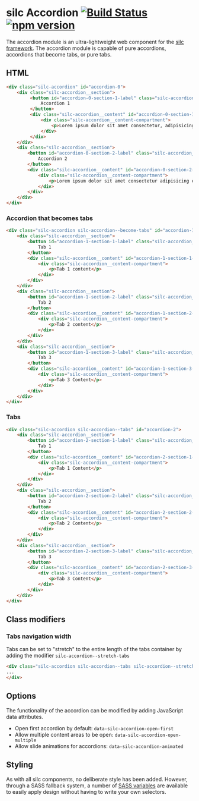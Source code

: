 # silc Accordion [![Build Status](https://travis-ci.org/nickrigby/silc-accordion.svg?branch=master)](https://travis-ci.org/nickrigby/silc-accordion) [![npm version](https://badge.fury.io/js/silc-accordion.svg)](https://badge.fury.io/js/silc-accordion)
The accordion module is an ultra-lightweight web component for the [silc framework](https://github.com/nickrigby/silc). The accordion module is capable of pure accordions, accordions that become tabs, or pure tabs.

## HTML
```html
<div class="silc-accordion" id="accordion-0">
    <div class="silc-accordion__section">
         <button id="accordion-0-section-1-label" class="silc-accordion__label" aria-controls="accordion-0-section-1-content">
             Accordion 1
         </button>
         <div class="silc-accordion__content" id="accordion-0-section-1-content"  aria-labelledby="accordion-0-section-1-label">
             <div class="silc-accordion__content-compartment">
                 <p>Lorem ipsum dolor sit amet consectetur, adipisicing elit. Quod perferendis architecto deserunt, et libero culpa obcaecati ab possimus laborum quibusdam, eum harum accusamus. Quisquam, facere suscipit hic maiores voluptatibus perspiciatis?</p>
             </div>
         </div>
    </div>
    <div class="silc-accordion__section">
        <button id="accordion-0-section-2-label" class="silc-accordion__label" aria-controls="accordion-0-section-2-content">
            Accordion 2
        </button>
        <div class="silc-accordion__content" id="accordion-0-section-2-content"  aria-labelledby="accordion-0-section-2-label">
            <div class="silc-accordion__content-compartment">
                <p>Lorem ipsum dolor sit amet consectetur adipisicing elit. Harum, id inventore! Labore vel, mollitia quae cum quibusdam, dolore harum doloribus dicta adipisci iusto eligendi consectetur nam, impedit quia atque in.</p>
            </div>
        </div>
    </div>
</div>
```

### Accordion that becomes tabs
```html
<div class="silc-accordion silc-accordion--become-tabs" id="accordion-1" data-silc-accordion-animated>
    <div class="silc-accordion__section">
        <button id="accordion-1-section-1-label" class="silc-accordion__label" aria-controls="accordion-1-section-1-content">
            Tab 1
        </button>
        <div class="silc-accordion__content" id="accordion-1-section-1-content" aria-labelledby="accordion-1-section-1-label">
            <div class="silc-accordion__content-compartment">
                <p>Tab 1 content</p>
            </div>
        </div>
    </div>
    <div class="silc-accordion__section">
        <button id="accordion-1-section-2-label" class="silc-accordion__label" aria-controls="accordion-1-section-2-content">
            Tab 2
        </button>
        <div class="silc-accordion__content" id="accordion-1-section-2-content" aria-labelledby="accordion-1-section-2-label">
            <div class="silc-accordion__content-compartment">
                <p>Tab 2 content</p>
            </div>
        </div>
    </div>
    <div class="silc-accordion__section">
        <button id="accordion-1-section-3-label" class="silc-accordion__label" aria-controls="accordion-1-section-3-content">
            Tab 3
        </button>
        <div class="silc-accordion__content" id="accordion-1-section-3-content" aria-labelledby="accordion-1-section-3-label">
            <div class="silc-accordion__content-compartment">
                <p>Tab 3 Content</p>
            </div>
        </div>
    </div>
</div>
```

### Tabs
```html
<div class="silc-accordion silc-accordion--tabs" id="accordion-2">
    <div class="silc-accordion__section">
        <button id="accordion-2-section-1-label" class="silc-accordion__label" aria-controls="accordion-2-section-1-content">
            Tab 1
        </button>
        <div class="silc-accordion__content" id="accordion-2-section-1-content" aria-labelledby="accordion-2-section-1-label">
            <div class="silc-accordion__content-compartment">
                <p>Tab 1 Content</p>
            </div>
        </div>
    </div>
    <div class="silc-accordion__section">
        <button id="accordion-2-section-2-label" class="silc-accordion__label" aria-controls="accordion-2-section-2-content">
            Tab 2
        </button>
        <div class="silc-accordion__content" id="accordion-2-section-2-content" aria-labelledby="accordion-2-section-2-label">
            <div class="silc-accordion__content-compartment">
                <p>Tab 2 Content</p>
            </div>
        </div>
    </div>
    <div class="silc-accordion__section">
        <button id="accordion-2-section-3-label" class="silc-accordion__label" aria-controls="accordion-2-section-3-content">
            Tab 3
        </button>
        <div class="silc-accordion__content" id="accordion-2-section-3-content" aria-labelledby="accordion-2-section-3-label">
            <div class="silc-accordion__content-compartment">
                <p>Tab 3 Content</p>
            </div>
        </div>
    </div>
</div>
```

## Class modifiers

### Tabs navigation width
Tabs can be set to "stretch" to the entire length of the tabs container by adding the modifier `silc-accordion--stretch-tabs`

```html
<div class="silc-accordion silc-accordion--tabs silc-accordion--stretch-tabs">
...
</div>
```

## Options
The functionality of the accordion can be modified by adding JavaScript data attributes.

 - Open first accordion by default: `data-silc-accordion-open-first`
 - Allow multiple content areas to be open: `data-silc-accordion-open-multiple`
 - Allow slide animations for accordions: `data-silc-accordion-animated`

## Styling
As with all silc components, no deliberate style has been added. However, through a SASS fallback system, a number of [SASS variables](src/scss/_variables.scss) are available to easily apply design without having to write your own selectors.
